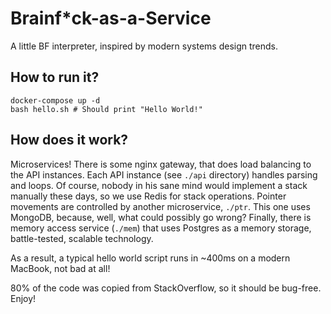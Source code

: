 # Brainf*ck-as-a-Service

A little BF interpreter, inspired by modern systems design trends.

## How to run it?

```
docker-compose up -d
bash hello.sh # Should print "Hello World!"
```

## How does it work?

Microservices! There is some nginx gateway, that does load balancing to the API instances.
Each API instance (see `./api` directory) handles parsing and loops.
Of course, nobody in his sane mind would implement a stack manually these days, so we use Redis for stack operations.
Pointer movements are controlled by another microservice, `./ptr`. This one uses MongoDB, because, well, what could possibly go wrong?
Finally, there is memory access service (`./mem`) that uses Postgres as a memory storage, battle-tested, scalable technology.

As a result, a typical hello world script runs in ~400ms on a modern MacBook, not bad at all!

80% of the code was copied from StackOverflow, so it should be bug-free. Enjoy!
